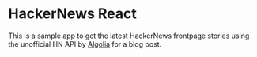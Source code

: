 # HackerNews React

This is a sample app to get the latest HackerNews frontpage stories using the unofficial HN API by [Algolia](https://hn.algolia.com/api) for a blog post.
